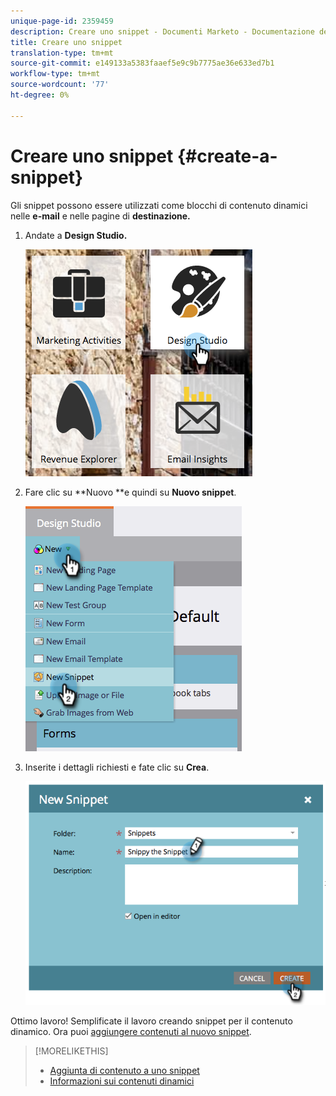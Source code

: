 ```yaml
---
unique-page-id: 2359459
description: Creare uno snippet - Documenti Marketo - Documentazione del prodotto
title: Creare uno snippet
translation-type: tm+mt
source-git-commit: e149133a5383faaef5e9c9b7775ae36e633ed7b1
workflow-type: tm+mt
source-wordcount: '77'
ht-degree: 0%

---
```



# Creare uno snippet {#create-a-snippet}

Gli snippet possono essere utilizzati come blocchi di contenuto dinamici nelle **e-mail** e nelle pagine di **destinazione.**

1. Andate a **Design Studio.**

   ![](assets/designstudio.png)

1. Fare clic su **Nuovo **e quindi su **Nuovo snippet**.

   ![](assets/image2014-9-16-8-50-4.png)

1. Inserite i dettagli richiesti e fate clic su **Crea**.

   ![](assets/image2014-9-16-8-3a50-3a14.png)

Ottimo lavoro! Semplificate il lavoro creando snippet per il contenuto dinamico. Ora puoi [aggiungere contenuti al nuovo snippet](add-content-to-a-snippet.md).

>[!MORELIKETHIS]
>
>* [Aggiunta di contenuto a uno snippet](add-content-to-a-snippet.md)
>* [Informazioni sui contenuti dinamici](../../../../product-docs/personalization/segmentation-and-snippets/segmentation/understanding-dynamic-content.md)

>



